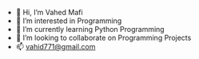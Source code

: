 - 👋 Hi, I’m Vahed Mafi
- 👀 I’m interested in Programming
- 🌱 I’m currently learning Python Programming
- 💞️ I’m looking to collaborate on Programming Projects
- 📫 vahid771@gmail.com

<!---
vahid771/vahid771 is a ✨ special ✨ repository because its `README.md` (this file) appears on your GitHub profile.
You can click the Preview link to take a look at your changes.
--->
